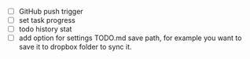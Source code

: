 - [ ] GitHub push trigger
- [ ] set task progress
- [ ] todo history stat
- [ ] add option for settings TODO.md save path, for example you want to save it to dropbox folder to sync it.
